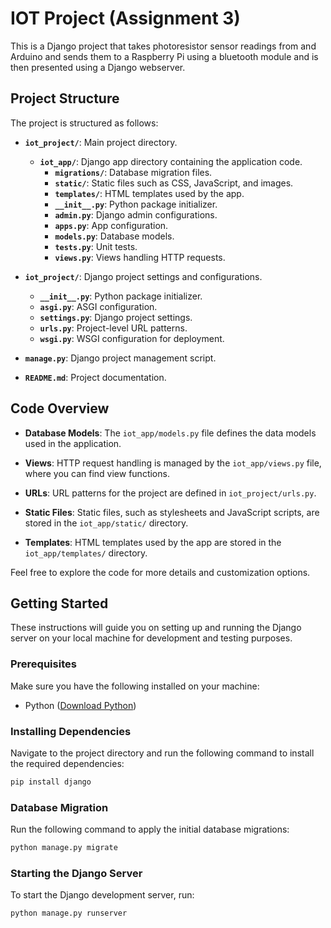 # IOT Project (Assignment 3)

This is a Django project that takes photoresistor sensor readings from and Arduino and sends them to a Raspberry Pi using a bluetooth module and is then presented using a Django webserver.

## Project Structure

The project is structured as follows:

- **`iot_project/`**: Main project directory.
  - **`iot_app/`**: Django app directory containing the application code.
    - **`migrations/`**: Database migration files.
    - **`static/`**: Static files such as CSS, JavaScript, and images.
    - **`templates/`**: HTML templates used by the app.
    - **`__init__.py`**: Python package initializer.
    - **`admin.py`**: Django admin configurations.
    - **`apps.py`**: App configuration.
    - **`models.py`**: Database models.
    - **`tests.py`**: Unit tests.
    - **`views.py`**: Views handling HTTP requests.

- **`iot_project/`**: Django project settings and configurations.
  - **`__init__.py`**: Python package initializer.
  - **`asgi.py`**: ASGI configuration.
  - **`settings.py`**: Django project settings.
  - **`urls.py`**: Project-level URL patterns.
  - **`wsgi.py`**: WSGI configuration for deployment.

- **`manage.py`**: Django project management script.
- **`README.md`**: Project documentation.

## Code Overview

- **Database Models**: The `iot_app/models.py` file defines the data models used in the application.

- **Views**: HTTP request handling is managed by the `iot_app/views.py` file, where you can find view functions.

- **URLs**: URL patterns for the project are defined in `iot_project/urls.py`.

- **Static Files**: Static files, such as stylesheets and JavaScript scripts, are stored in the `iot_app/static/` directory.

- **Templates**: HTML templates used by the app are stored in the `iot_app/templates/` directory.

Feel free to explore the code for more details and customization options.

## Getting Started

These instructions will guide you on setting up and running the Django server on your local machine for development and testing purposes.

### Prerequisites

Make sure you have the following installed on your machine:

- Python ([Download Python](https://www.python.org/downloads/))

### Installing Dependencies

Navigate to the project directory and run the following command to install the required dependencies:

```bash
pip install django
```

### Database Migration

Run the following command to apply the initial database migrations:

```bash
python manage.py migrate
```

### Starting the Django Server

To start the Django development server, run:

```bash
python manage.py runserver
```

